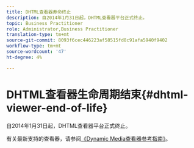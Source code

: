 ```yaml
---
title: DHTML查看器寿命终止
description: 自2014年1月31日起，DHTML查看器平台正式终止。
topic: Business Practitioner
role: Administrator,Business Practitioner
translation-type: tm+mt
source-git-commit: 8093f6cec446223af58515fd8c91afa5940f9402
workflow-type: tm+mt
source-wordcount: '47'
ht-degree: 4%

---
```



# DHTML查看器生命周期结束{#dhtml-viewer-end-of-life}

自2014年1月31日起，DHTML查看器平台正式终止。

有关最新支持的查看器，请参阅[《Dynamic Media查看器参考指南》](https://experienceleague.adobe.com/docs/dynamic-media-developer-resources/library/home.html)。